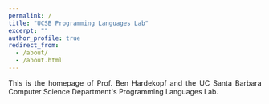 ```yaml
---
permalink: /
title: "UCSB Programming Languages Lab"
excerpt: ""
author_profile: true
redirect_from:
  - /about/
  - /about.html
---
```


<div align=justify>

This is the homepage of Prof. Ben Hardekopf and the UC Santa Barbara Computer Science Department's Programming Languages Lab.

</div>

